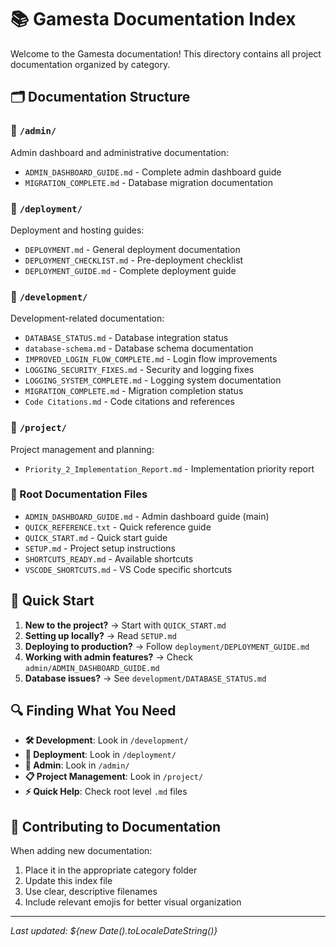 # 📚 Gamesta Documentation Index

Welcome to the Gamesta documentation! This directory contains all project documentation organized by category.

## 🗂️ Documentation Structure

### 📂 `/admin/`
Admin dashboard and administrative documentation:
- `ADMIN_DASHBOARD_GUIDE.md` - Complete admin dashboard guide
- `MIGRATION_COMPLETE.md` - Database migration documentation

### 📂 `/deployment/`
Deployment and hosting guides:
- `DEPLOYMENT.md` - General deployment documentation
- `DEPLOYMENT_CHECKLIST.md` - Pre-deployment checklist
- `DEPLOYMENT_GUIDE.md` - Complete deployment guide

### 📂 `/development/`
Development-related documentation:
- `DATABASE_STATUS.md` - Database integration status
- `database-schema.md` - Database schema documentation
- `IMPROVED_LOGIN_FLOW_COMPLETE.md` - Login flow improvements
- `LOGGING_SECURITY_FIXES.md` - Security and logging fixes
- `LOGGING_SYSTEM_COMPLETE.md` - Logging system documentation
- `MIGRATION_COMPLETE.md` - Migration completion status
- `Code Citations.md` - Code citations and references

### 📂 `/project/`
Project management and planning:
- `Priority_2_Implementation_Report.md` - Implementation priority report

### 📄 Root Documentation Files
- `ADMIN_DASHBOARD_GUIDE.md` - Admin dashboard guide (main)
- `QUICK_REFERENCE.txt` - Quick reference guide
- `QUICK_START.md` - Quick start guide
- `SETUP.md` - Project setup instructions
- `SHORTCUTS_READY.md` - Available shortcuts
- `VSCODE_SHORTCUTS.md` - VS Code specific shortcuts

## 🚀 Quick Start

1. **New to the project?** → Start with `QUICK_START.md`
2. **Setting up locally?** → Read `SETUP.md`
3. **Deploying to production?** → Follow `deployment/DEPLOYMENT_GUIDE.md`
4. **Working with admin features?** → Check `admin/ADMIN_DASHBOARD_GUIDE.md`
5. **Database issues?** → See `development/DATABASE_STATUS.md`

## 🔍 Finding What You Need

- **🛠️ Development**: Look in `/development/`
- **🚀 Deployment**: Look in `/deployment/`
- **👑 Admin**: Look in `/admin/`
- **📋 Project Management**: Look in `/project/`
- **⚡ Quick Help**: Check root level `.md` files

## 📝 Contributing to Documentation

When adding new documentation:
1. Place it in the appropriate category folder
2. Update this index file
3. Use clear, descriptive filenames
4. Include relevant emojis for better visual organization

---

*Last updated: ${new Date().toLocaleDateString()}*

